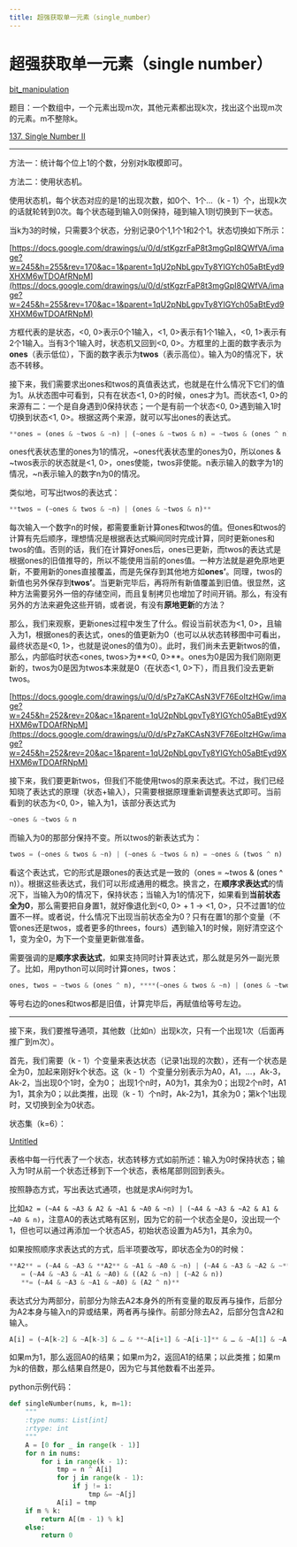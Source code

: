 ```yaml
---
title: 超强获取单一元素（single_number）
---
```


# 超强获取单一元素（single number）

[bit_manipulation](https://docs.google.com/document/d/1qU2pNbLgpvTy8YIGYch05aBtEyd9XHXM6wTDOAfRNpM/edit#)

题目：一个数组中，一个元素出现m次，其他元素都出现k次，找出这个出现m次的元素。m不整除k。

[137. Single Number II](../../OJ_online_judge/LeetCode/题目列表/137%20Single%20Number%20II%207c620f521db14c908b3fe279405f11a1.md) 

---

方法一：统计每个位上1的个数，分别对k取模即可。

方法二：使用状态机。

使用状态机，每个状态对应的是1的出现次数，如0个、1个...（k - 1）个，出现k次的话就轮转到0次。每个状态碰到输入0则保持，碰到输入1则切换到下一状态。

当k为3的时候，只需要3个状态，分别记录0个1,1个1和2个1。状态切换如下所示：

[https://docs.google.com/drawings/u/0/d/stKgzrFaP8t3mgGpI8QWfVA/image?w=245&h=255&rev=170&ac=1&parent=1qU2pNbLgpvTy8YIGYch05aBtEyd9XHXM6wTDOAfRNpM](https://docs.google.com/drawings/u/0/d/stKgzrFaP8t3mgGpI8QWfVA/image?w=245&h=255&rev=170&ac=1&parent=1qU2pNbLgpvTy8YIGYch05aBtEyd9XHXM6wTDOAfRNpM)

方框代表的是状态，<0, 0>表示0个1输入，<1, 0>表示有1个1输入，<0, 1>表示有2个1输入。当有3个1输入时，状态机又回到<0, 0>。方框里的上面的数字表示为**ones**（表示低位），下面的数字表示为**twos**（表示高位）。输入为0的情况下，状态不转移。

接下来，我们需要求出ones和twos的真值表达式，也就是在什么情况下它们的值为1。从状态图中可看到，只有在状态<1, 0>的时候，ones才为1。而状态<1, 0>的来源有二：一个是自身遇到0保持状态；一个是有前一个状态<0, 0>遇到输入1时切换到状态<1, 0>。根据这两个来源，就可以写出ones的表达式。

```python
**ones = (ones & ~twos & ~n) | (~ones & ~twos & n) = ~twos & (ones ^ n)**
```

ones代表状态里的ones为1的情况，~ones代表状态里的ones为0，所以ones & ~twos表示的状态就是<1, 0>，ones使能，twos非使能。n表示输入的数字为1的情况，~n表示输入的数字n为0的情况。

类似地，可写出twos的表达式：

```python
**twos = (~ones & twos & ~n) | (ones & ~twos & n)**
```

每次输入一个数字n的时候，都需要重新计算ones和twos的值。但ones和twos的计算有先后顺序，理想情况是根据表达式瞬间同时完成计算，同时更新ones和twos的值。否则的话，我们在计算好ones后，ones已更新，而twos的表达式是根据ones的旧值推导的，所以不能使用当前的ones值。一种方法就是避免原地更新，不要用新的ones直接覆盖，而是先保存到其他地方如**ones’**。同理，twos的新值也另外保存到**twos’**。当更新完毕后，再将所有新值覆盖到旧值。很显然，这种方法需要另外一倍的存储空间，而且复制拷贝也增加了时间开销。那么，有没有另外的方法来避免这些开销，或者说，有没有**原地更新**的方法？

那么，我们来观察，更新ones过程中发生了什么。假设当前状态为<1, 0>，且输入为1，根据ones的表达式，ones的值更新为0（也可以从状态转移图中可看出，最终状态是<0, 1>，也就是说ones的值为0）。此时，我们尚未去更新twos的值，那么，内部临时状态<ones, twos>为**<0, 0>**。ones为0是因为我们刚刚更新的，twos为0是因为twos本来就是0（在状态<1, 0>下），而且我们没去更新twos。

[https://docs.google.com/drawings/u/0/d/sPz7aKCAsN3VF76EoItzHGw/image?w=245&h=252&rev=20&ac=1&parent=1qU2pNbLgpvTy8YIGYch05aBtEyd9XHXM6wTDOAfRNpM](https://docs.google.com/drawings/u/0/d/sPz7aKCAsN3VF76EoItzHGw/image?w=245&h=252&rev=20&ac=1&parent=1qU2pNbLgpvTy8YIGYch05aBtEyd9XHXM6wTDOAfRNpM)

接下来，我们要更新twos，但我们不能使用twos的原来表达式。不过，我们已经知晓了表达式的原理（状态+输入），只需要根据原理重新调整表达式即可。当前看到的状态为<0, 0>，输入为1，该部分表达式为

```python
~ones & ~twos & n
```

而输入为0的那部分保持不变。所以twos的新表达式为：

```python
twos = (~ones & twos & ~n) | (~ones & ~twos & n) = ~ones & (twos ^ n)
```

看这个表达式，它的形式是跟ones的表达式是一致的（ones = ~twos & (ones ^ n)）。根据这些表达式，我们可以形成通用的概念。换言之，在**顺序求表达式**的情况下，当输入为0的情况下，保持状态；当输入为1的情况下，如果看到**当前状态全为0**，那么需要把自身置1，就好像退化到<0, 0> + 1 → <1, 0>，只不过置1的位置不一样。或者说，什么情况下出现当前状态全为0？只有在置1的那个变量（不管ones还是twos，或者更多的threes，fours）遇到输入1的时候，刚好清空这个1，变为全0，为下一个变量更新做准备。

需要强调的是**顺序求表达式**，如果支持同时计算表达式，那么就是另外一副光景了。比如，用python可以同时计算ones，twos：

```python
ones, twos = ~twos & (ones ^ n), ****(~ones & twos & ~n) | (ones & ~twos & n)
```

等号右边的ones和twos都是旧值，计算完毕后，再赋值给等号左边。

---

接下来，我们要推导通项，其他数（比如n）出现k次，只有一个出现1次（后面再推广到m次）。

首先，我们需要（k - 1）个变量来表达状态（记录1出现的次数），还有一个状态是全为0，加起来刚好k个状态。这（k - 1）个变量分别表示为A0，A1，...，Ak-3，Ak-2，当出现0个1时，全为0； 出现1个n时，A0为1，其余为0；出现2个n时，A1为1，其余为0；以此类推，出现（k - 1）个n时，Ak-2为1，其余为0；第k个1出现时，又切换到全为0状态。

状态集（k=6）：

[Untitled](%E8%B6%85%E5%BC%BA%E8%8E%B7%E5%8F%96%E5%8D%95%E4%B8%80%E5%85%83%E7%B4%A0%EF%BC%88single%20number%EF%BC%89/Untitled%20Database%203c6caf1e02bb4260bbc705829e2757b7.csv)

表格中每一行代表了一个状态，状态转移方式如前所述：输入为0时保持状态；输入为1时从前一个状态迁移到下一个状态，表格尾部则回到表头。

按照静态方式，写出表达式通项，也就是求Ai何时为1。

比如`A2 = (~A4 & ~A3 & A2 & ~A1 & ~A0 & ~n) | (~A4 & ~A3 & ~A2 & A1 & ~A0 & n)`，注意A0的表达式略有区别，因为它的前一个状态全是0，没出现一个1，但也可以通过再添加一个状态A5，初始状态设置为A5为1，其余为0。

如果按照顺序求表达式的方式，后半项要改写，即状态全为0的时候：

```python
**A2** = (~A4 & ~A3 & **A2** & ~A1 & ~A0 & ~n) | (~A4 & ~A3 & ~A2 & ~**A1** & ~A0 & n)
   = (~A4 & ~A3 & ~A1 & ~A0) & ((A2 & ~n) | (~A2 & n))
   **= (~A4 & ~A3 & ~A1 & ~A0) & (A2 ^ n)**
```

表达式分为两部分，前部分为除去A2本身外的所有变量的取反再与操作，后部分为A2本身与输入n的异或结果，两者再与操作。前部分除去A2，后部分包含A2和输入。

```python
A[i] = (~A[k-2] & ~A[k-3] & … & **~A[i+1] & ~A[i-1]** & … & ~A[1] & ~A[0]) & (**A[i]** ^ n)
```

如果m为1，那么返回A0的结果；如果m为2，返回A1的结果；以此类推；如果m为k的倍数，那么结果自然是0，因为它与其他数看不出差异。

python示例代码：

```python
def singleNumber(nums, k, m=1):
    """
    :type nums: List[int]
    :rtype: int
    """
    A = [0 for _ in range(k - 1)]
    for n in nums:
        for i in range(k - 1):
            tmp = n ^ A[i]
            for j in range(k - 1):
                if j != i:
                    tmp &= ~A[j]
            A[i] = tmp
    if m % k:
        return A[(m - 1) % k]
    else:
        return 0
```